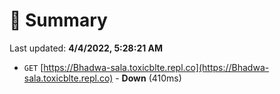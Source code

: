 # 📖 Summary
Last updated: **4/4/2022, 5:28:21 AM**

- `GET` [https://Bhadwa-sala.toxicblte.repl.co](https://Bhadwa-sala.toxicblte.repl.co) - **Down** (410ms)
